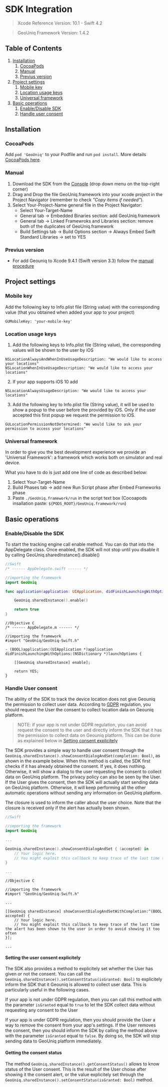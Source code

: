 # SDK Integration
 
> Xcode Reference Version: 10.1 - Swift 4.2  

> GeoUniq Framework Version: 1.4.2 
 
 
## Table of Contents

1. [Installation](#user-content-installation)
    1. [CocoaPods](#user-content-cocoapods)
    2. [Manual](#user-content-manual)
    3. [Previus version](#user-content-previus-version)
2. [Project settings](#user-content-project-settings)
    1. [Mobile key](#user-content-mobile-key)
    2. [Location usage keys](#user-content-location-usage-keys)
    3. [Universal framework](#user-content-location-universal-framework)
3. [Basic operations](#user-content-basic-operations)
    1. [Enable/Disable SDK](#user-content-enabledisable-the-sdk)
    2. [Handle user consent](#user-content-handle-user-consent)



## Installation

### CocoaPods

Add `pod 'GeoUniq'` to your Podfile and run `pod install`. More details [CocoaPods here](https://cocoapods.org/).

### Manual

1. Download the SDK from the [Console](https://console.geouniq.com) (drop down menu on the top-right corner)
2. Drag and Drop the file GeoUniq.framework into your xcode project in the Project Navigator (remember to check *"Copy items if needed"*).
2. Select Your-Project-Name general file in the Project Navigator:
    - Select Your-Target-Name
    - General tab -> Embedded Binaries section: add GeoUniq.framework
    - General tab -> Linked Framewroks and Libraries section: remove both of the duplicates of GeoUniq.framework
    - Build Settings tab -> Build Options section -> Always Embed Swift Standard Libraries -> set to YES

### Previus version

- For add Geouniq to Xcode 9.4.1 (Swift version 3.3) follow the [manual procedure](#user-content-manual)  



## Project settings

### Mobile key

Add the following key to Info.plist file (String value) with the corresponding value (that you obtained when added your app to your project)
```
GUMobileKey: 'your-mobile-key'
```


### Location usage keys

1. Add the following keys to Info.plist file (String value), the corresponding values will be shown to the user by iOS
```
NSLocationAlwaysAndWhenInUseUsageDescription: "We would like to access your locations"
NSLocationWhenInUseUsageDescription: "We would like to access your locations"
```


2. If your app supports iOS 10 add
```
NSLocationAlwaysUsageDescription: "We would like to access your locations"
```


3. Add the following key to Info.plist file (String value), it will be used to show a popup to the user before the provided by iOS. Only if the user accepted this first popup we request the permission to iOS.
```
GULocationPermissionNotDetermined: "We would like to ask your permission to access your locations"
```

### Universal framework
In order to give you the best development experience we provide an 'Universal Framework': a framework which works both on simulator and real device.

What you have to do is just add one line of code as described below:
1. Select Your-Target-Name
2. Build Phases tab -> add new Run Script phase after Embed Frameworks phase
3. Paste `./GeoUniq.framework/run` in the script text box (Cocoapods insallation paste:  `${PODS_ROOT}/GeoUniq.framework/run`)

## Basic operations

### Enable/Disable the SDK
To start the tracking engine call enable method. You can do that into the AppDelegate class. Once enabled, the SDK will not stop until you disable it by calling GeoUniq.sharedInstance().disable()

```swift
//Swift
/* ------ AppDelegate.swift ------ */

//importing the framework
import GeoUniq

func application(application: UIApplication, didFinishLaunchingWithOptions launchOptions: [NSObject: AnyObject]?) -> Bool {

    GeoUniq.sharedInstance().enable()

    return true
}
```

```objc
//Objective C
/* ------ AppDelegate.m ------ */

//importing the framework
#import "GeoUniq/GeoUniq-Swift.h"

- (BOOL)application:(UIApplication *)application didFinishLaunchingWithOptions:(NSDictionary *)launchOptions {

    [[GeoUniq sharedInstance] enable];

    return YES;
}
```

### Handle User consent

The ability of the SDK to track the device location does not give Geouniq the permission to collect user data.
According to [GDPR](https://ec.europa.eu/commission/priorities/justice-and-fundamental-rights/data-protection/2018-reform-eu-data-protection-rules_en) regulation, you should request the User the consent to collect location data on Geouniq platform.

> NOTE: if your app is not under GDPR regulation, you can avoid request the consent to the user and directly inform the SDK that it has the permission to collect data on Geouniq platform. This can be done as explained below in [Setting consent explicitely](#setting-the-user-consent-explicitely)

The SDK provides a simple way to handle user consent through the `GeoUniq.sharedInstance().showConsentDialogAndSet(completion: Bool)`, as shown in the example below.
When this method is called, the SDK first checks if it has already obtained the consent. If yes, it does nothing. Otherwise, it will show a dialog to the user requesting the consent to collect data on GeoUniq platform. The privacy policy can also be seen by the User.
If the User gives the consent, then the SDK will actually start sending data on GeoUniq platform. Otherwise, it will keep performing all the other automatic operations without sending any information on GeoUniq platform.

The closure  is used to inform the caller about the user choice. Note that the closure is received only if the alert has actually been shown.

```swift
//Swift

//importing the framework
import GeoUniq

...

GeoUniq.sharedInstance().showConsentDialogAndSet { (accepted) in
    // Your logic here.
    // You might exploit this callback to keep trace of the last time the alert has been shown to the user in order to avoid showing it too often
}

...
```

```objc
//Objective C

//importing the framework
#import "GeoUniq/GeoUniq-Swift.h"
 
...

[[GeoUniq sharedInstance] showConsentDialogAndSetWithCompletion:^(BOOL accepted) {
    // Your logic here.
    // You might exploit this callback to keep trace of the last time the alert has been shown to the user in order to avoid showing it too often
}];

...

```

#### Setting the user consent explicitely

The SDK also provides a method to explicitely set whether the User has given or not the consent. You can call the `GeoUniq.sharedInstance().setConsentStatus(isGranted: Bool)` to explicitely inform the SDK that it Geouniq is allowed to collect user data.
This is particularly useful in the following cases.

If your app is not under GDPR regulation, then you can call this method with the parameter `isGranted` equal to `true` to let the SDK collect data without requesting any consent to the User

If your app is under GDPR regulation, then you should provide the User a way to remove the consent from your app's settings.
If the User removes the consent, then you should inform the SDK by calling the method above with the parameter `isGranted` equal to `false`.
By doing so, the SDK will stop sending data to GeoUniq platform immediately.

#### Getting the consent status

The method `GeoUniq.sharedInstance().getConsentStatus()` allows to know status of the User consent.
This is the result of the User choise after showing it the consent alert, or the value explicitely set through the `GeoUniq.sharedInstance().setConsentStatus(isGranted: Bool)` method.


